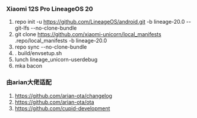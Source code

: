 ### Xiaomi 12S Pro LineageOS 20

1. repo init -u https://github.com/LineageOS/android.git -b lineage-20.0 --git-lfs --no-clone-bundle
2. git clone https://github.com/xiaomi-unicorn/local_manifests .repo/local_manifests -b lineage-20.0
3. repo sync --no-clone-bundle
4. . build/envsetup.sh
5. lunch lineage_unicorn-userdebug
6. mka bacon

### 由arian大佬适配
1. https://github.com/arian-ota/changelog
2. https://github.com/arian-ota/ota
3. https://github.com/cupid-development
